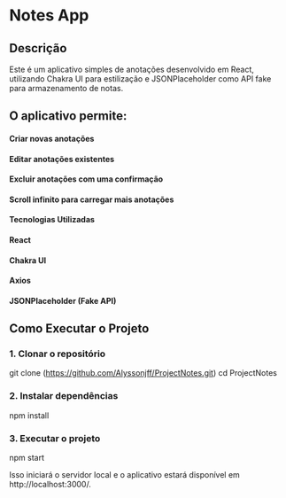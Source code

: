 # Notes App

## Descrição

Este é um aplicativo simples de anotações desenvolvido em React, utilizando Chakra UI para estilização e JSONPlaceholder como API fake para armazenamento de notas.

## O aplicativo permite:

#### Criar novas anotações

#### Editar anotações existentes

#### Excluir anotações com uma confirmação

#### Scroll infinito para carregar mais anotações

#### Tecnologias Utilizadas

#### React

#### Chakra UI

#### Axios

#### JSONPlaceholder (Fake API)

## Como Executar o Projeto

### 1. Clonar o repositório

git clone (https://github.com/Alyssonjff/ProjectNotes.git)
cd ProjectNotes

### 2. Instalar dependências

npm install

### 3. Executar o projeto

npm start

Isso iniciará o servidor local e o aplicativo estará disponível em http://localhost:3000/.
